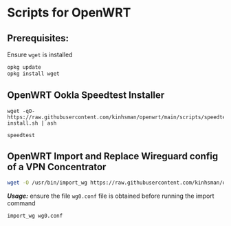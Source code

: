 # Scripts for OpenWRT
## Prerequisites:
Ensure `wget` is installed

```bash
opkg update
opkg install wget
```
## OpenWRT Ookla Speedtest Installer

```
wget -qO- https://raw.githubusercontent.com/kinhsman/openwrt/main/scripts/speedtest-install.sh | ash
```
```
speedtest
```

## OpenWRT Import and Replace Wireguard config of a VPN Concentrator
```sh
wget -O /usr/bin/import_wg https://raw.githubusercontent.com/kinhsman/openwrt/main/scripts/import_wg.sh && chmod +x /usr/bin/import_wg
```
***Usage:*** ensure the file `wg0.conf` file is obtained before running the import command
```
import_wg wg0.conf
```
